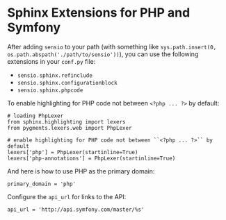 Sphinx Extensions for PHP and Symfony
=====================================

After adding `sensio` to your path (with something like `sys.path.insert(0,
os.path.abspath('./path/to/sensio'))`), you can use the following extensions
in your `conf.py` file:

 * `sensio.sphinx.refinclude`
 * `sensio.sphinx.configurationblock`
 * `sensio.sphinx.phpcode`

To enable highlighting for PHP code not between `<?php ... ?>` by default:

    # loading PhpLexer
    from sphinx.highlighting import lexers
    from pygments.lexers.web import PhpLexer
    
    # enable highlighting for PHP code not between ``<?php ... ?>`` by default
    lexers['php'] = PhpLexer(startinline=True)
    lexers['php-annotations'] = PhpLexer(startinline=True)

And here is how to use PHP as the primary domain:

    primary_domain = 'php'

Configure the `api_url` for links to the API:

    api_url = 'http://api.symfony.com/master/%s'
